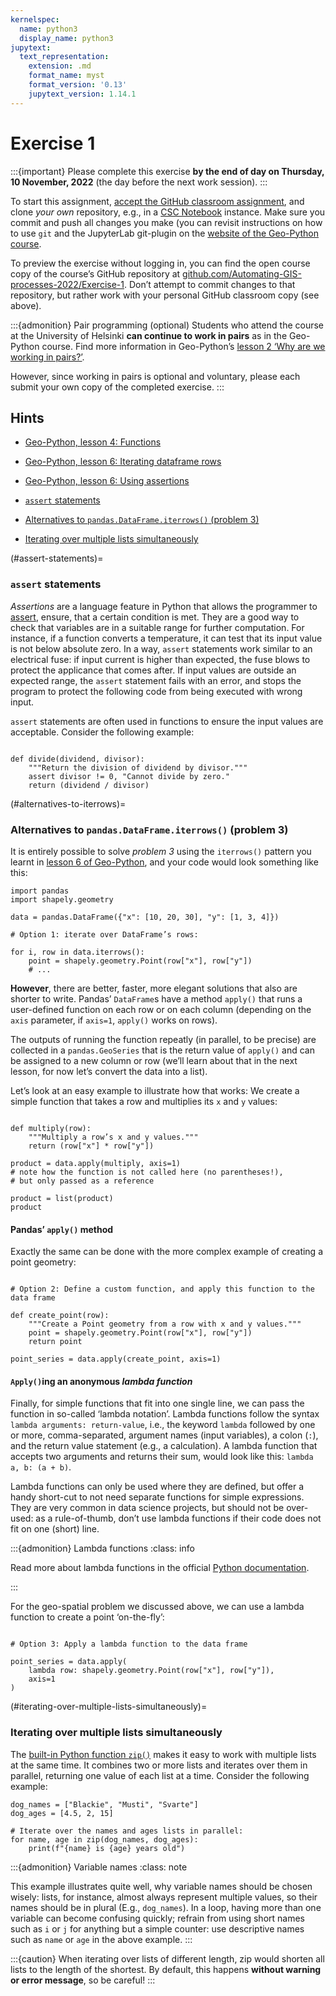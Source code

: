 ```yaml
---
kernelspec:
  name: python3
  display_name: python3
jupytext:
  text_representation:
    extension: .md
    format_name: myst
    format_version: '0.13'
    jupytext_version: 1.14.1
---
```



# Exercise 1

:::{important}
Please complete this exercise
**by the **end of day** on Thursday, 10 November, 2022**
(the day before the next work session).
:::

To start this assignment, [accept the GitHub classroom
assignment](https://classroom.github.com/a/aSlecihw), and clone *your own*
repository, e.g., in a [CSC
Notebook](../../course-info/course-environment)
instance. Make sure you commit and push all changes you make (you can
revisit instructions on how to use `git` and the JupyterLab git-plugin
on the [website of the Geo-Python
course](https://geo-python-site.readthedocs.io/en/latest/lessons/L2/git-basics.html).

To preview the exercise without logging in, you can find the open course copy
of the course’s GitHub repository at
[github.com/Automating-GIS-processes-2022/Exercise-1](https://github.com/Automating-GIS-processes-2022/Exercise-1).
Don’t attempt to commit changes to that repository, but rather work with your
personal GitHub classroom copy (see above).

:::{admonition} Pair programming (optional)
Students who attend the course at the University of Helsinki **can continue to
work in pairs** as in the Geo-Python course. Find more information in
Geo-Python’s [lesson
2 ‘Why are we working in
pairs?’](https://geo-python-site.readthedocs.io/en/latest/lessons/L2/why-pairs.html).

However, since working in pairs is optional and voluntary, please each submit
your own copy of the completed exercise.
:::


## Hints

- [Geo-Python, lesson 4: Functions](https://geo-python-site.readthedocs.io/en/latest/notebooks/L4/functions.html)
- [Geo-Python, lesson 6: Iterating dataframe rows](https://geo-python-site.readthedocs.io/en/latest/notebooks/L6/advanced-data-processing-with-pandas.html#iterating-over-rows)
- [Geo-Python, lesson 6: Using assertions](https://geo-python-site.readthedocs.io/en/latest/notebooks/L6/gcp-5-assertions.html)

- [`assert` statements](#assert-statements)
- [Alternatives to `pandas.DataFrame.iterrows()` (problem&nbsp;3)](#alternatives-to-iterrows)
- [Iterating over multiple lists simultaneously](#iterating-over-multiple-lists-simultaneously)


(#assert-statements)=
### `assert` statements

*Assertions* are a language feature in Python that allows the programmer to
[assert](https://en.wiktionary.org/wiki/assert), ensure, that a certain
condition is met. They are a good way to check that variables are in a suitable
range for further computation. For instance, if a function converts a
temperature, it can test that its input value is not below absolute zero. In a
way, `assert` statements work similar to an electrical fuse: if input current
is higher than expected, the fuse blows to protect the applicance that comes
after. If input values are outside an expected range, the `assert` statement
fails with an error, and stops the program to protect the following code from
being executed with wrong input.

`assert` statements are often used in functions to ensure the input values are
acceptable. Consider the following example:

```{code-cell}

def divide(dividend, divisor):
    """Return the division of dividend by divisor."""
    assert divisor != 0, "Cannot divide by zero."
    return (dividend / divisor)

```


(#alternatives-to-iterrows)=
### Alternatives to `pandas.DataFrame.iterrows()` (problem&nbsp;3)

It is entirely possible to solve *problem 3* using the `iterrows()` pattern you
learnt in [lesson 6 of
Geo-Python](https://geo-python-site.readthedocs.io/en/latest/notebooks/L6/advanced-data-processing-with-pandas.html#iterating-over-rows),
and your code would look something like this:

```{code-cell}
import pandas
import shapely.geometry

data = pandas.DataFrame({"x": [10, 20, 30], "y": [1, 3, 4]})

# Option 1: iterate over DataFrame’s rows:

for i, row in data.iterrows():
    point = shapely.geometry.Point(row["x"], row["y"])
    # ...

```

**However**, there are better, faster, more elegant solutions that also are shorter to write.
Pandas’ `DataFrame`s have a method `apply()` that runs a user-defined function on each row or on each column (depending on the `axis` parameter, if `axis=1`, `apply()` works on rows).

The outputs of running the function repeatly (in parallel, to be precise) are collected in a `pandas.GeoSeries` that is the return value of `apply()` and can be assigned to a new column or row (we’ll learn about that in the next lesson, for now let’s convert the data into a list).

Let’s look at an easy example to illustrate how that works: We create a simple function that takes a row and multiplies its `x` and `y` values:

```{code-cell}

def multiply(row):
    """Multiply a row’s x and y values."""
    return (row["x"] * row["y"])

product = data.apply(multiply, axis=1)
# note how the function is not called here (no parentheses!),
# but only passed as a reference

product = list(product)
product
```

#### Pandas’ `apply()` method

Exactly the same can be done with the more complex example of creating a point geometry:

```{code-cell}

# Option 2: Define a custom function, and apply this function to the data frame

def create_point(row):
    """Create a Point geometry from a row with x and y values."""
    point = shapely.geometry.Point(row["x"], row["y"])
    return point

point_series = data.apply(create_point, axis=1)

```

#### `Apply()`ing an anonymous *lambda function*

Finally, for simple functions that fit into one single line, we can pass the
function in so-called ‘lambda notation’.  Lambda functions follow the syntax
`lambda arguments: return-value`, i.e., the keyword `lambda` followed by one or
more, comma-separated, argument names (input variables), a colon (`:`), and the
return value statement (e.g., a calculation). A lambda function that accepts
two arguments and returns their sum, would look like this: `lambda a, b: (a + b)`.

Lambda functions can only be used where they are defined, but offer a handy
short-cut to not need separate functions for simple expressions. They are very
common in data science projects, but should not be over-used: as a
rule-of-thumb, don’t use lambda functions if their code does not fit on one
(short) line.


:::{admonition} Lambda functions
:class: info

Read more about lambda functions in the official [Python documentation](https://docs.python.org/3/tutorial/controlflow.html#lambda-expressions).

:::


For the geo-spatial problem we discussed above, we can use a lambda function to
create a point ‘on-the-fly’:

```{code-cell}

# Option 3: Apply a lambda function to the data frame

point_series = data.apply(
    lambda row: shapely.geometry.Point(row["x"], row["y"]),
    axis=1
)

```


(#iterating-over-multiple-lists-simultaneously)=
### Iterating over multiple lists simultaneously

The [built-in Python function `zip()`](https://docs.python.org/3/library/functions.html#zip)
makes it easy to work with multiple lists at the same time. It combines two or
more lists and iterates over them in parallel, returning one value of each list
at a time. Consider the following example:

```{code-cell}
dog_names = ["Blackie", "Musti", "Svarte"]
dog_ages = [4.5, 2, 15]

# Iterate over the names and ages lists in parallel:
for name, age in zip(dog_names, dog_ages):
    print(f"{name} is {age} years old")
```

:::{admonition} Variable names
:class: note

This example illustrates quite well, why variable names should be chosen wisely: lists, for instance, almost always represent multiple values, so their names should be in plural (E.g., `dog_names`). In a loop, having more than one variable can become confusing quickly; refrain from using short names such as `i` or `j` for anything but a simple counter: use descriptive names such as `name` or `age` in the above example.
:::


:::{caution}
When iterating over lists of different length, zip would shorten all lists to the length of the shortest. By default, this happens **without warning or error message**, so be careful!
:::
